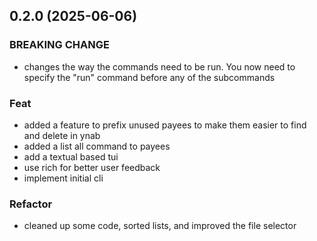 ## 0.2.0 (2025-06-06)

### BREAKING CHANGE

- changes the way the commands need to be run. You now need to specify the "run" command before any of the subcommands

### Feat

- added a feature to prefix unused payees to make them easier to find and delete in ynab
- added a list all command to payees
- add a textual based tui
- use rich for better user feedback
- implement initial cli

### Refactor

- cleaned up some code, sorted lists, and improved the file selector
